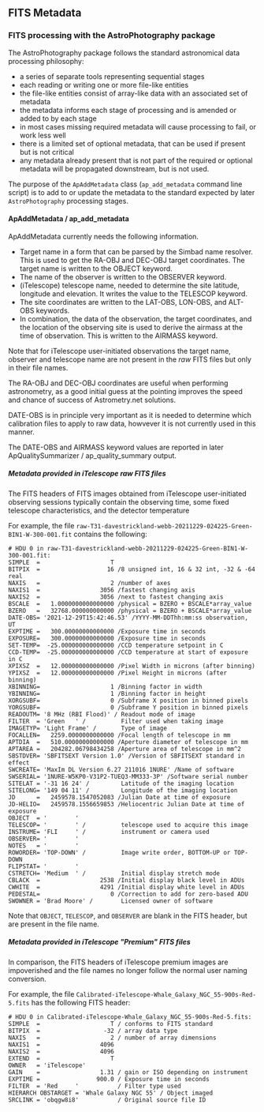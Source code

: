 ## FITS Metadata

### FITS processing with the AstroPhotography package

The AstroPhotography package follows the standard astronomical data 
processing philosophy: 

- a series of separate tools representing sequential stages 
- each reading or writing one or more file-like entities 
- the file-like entities consist of array-like data with an associated
  set of metadata
- the metadata informs each stage of processing and is amended or added
  to by each stage
- in most cases missing required metadata will cause processing to fail, 
  or work less well
- there is a limited set of optional metadata, that
  can be used if present but is not critical
- any metadata already
  present that is not part of the required or optional metadata will be
  propagated downstream, but is not used.
  
The purpose of the `ApAddMetadata` class (`ap_add_metadata` command line 
script) is to add to or update the metadata to the standard expected by
later `AstroPhotography` processing stages.

#### ApAddMetadata / ap_add_metadata

ApAddMetadata currently needs the following information.

- Target name in a form that can be parsed by the Simbad name resolver. This
  is used to get the RA-OBJ and DEC-OBJ target coordinates. The target name
  is written to the OBJECT keyword.
- The name of the observer is written to the OBSERVER keyword.
- (iTelescope) telescope name, needed to determine the site latitude, longitude
  and elevation. It writes the value to the TELESCOP keyword.
- The site coordinates are written to the LAT-OBS, LON-OBS, and ALT-OBS
  keywords.
- In combination, the data of the observation, the target coordinates,
  and the location of the observing site is used to derive the airmass
  at the time of observation. This is written to the AIRMASS keyword.
  
Note that for iTelescope user-initiated observations the target name,
observer and telescope name are not present in the *raw* FITS files
but only in their file names.

The RA-OBJ and DEC-OBJ coordinates are useful when performing astronometry,
as a good initial guess at the pointing improves the speed and chance of
success of Astrometry.net solutions.

DATE-OBS is in principle very important as it is needed to determine which
calibration files to apply to raw data, howvever it is not currently
used in this manner. 

The DATE-OBS and AIRMASS keyword values are reported in later 
ApQualitySummarizer / ap_quality_summary output. 
  

##### Metadata provided in iTelescope raw FITS files

The FITS headers of FITS images obtained from iTelescope user-initiated observing
sessions typically contain the observing time, some fixed telescope 
characteristics, and the detector temperature

For example, the file `raw-T31-davestrickland-webb-20211229-024225-Green-BIN1-W-300-001.fit` 
contains the following:

```
# HDU 0 in raw-T31-davestrickland-webb-20211229-024225-Green-BIN1-W-300-001.fit:
SIMPLE  =                    T                                                  
BITPIX  =                   16 /8 unsigned int, 16 & 32 int, -32 & -64 real     
NAXIS   =                    2 /number of axes                                  
NAXIS1  =                 3056 /fastest changing axis                           
NAXIS2  =                 3056 /next to fastest changing axis                   
BSCALE  =   1.0000000000000000 /physical = BZERO + BSCALE*array_value           
BZERO   =   32768.000000000000 /physical = BZERO + BSCALE*array_value           
DATE-OBS= '2021-12-29T15:42:46.53' /YYYY-MM-DDThh:mm:ss observation, UT         
EXPTIME =   300.00000000000000 /Exposure time in seconds                        
EXPOSURE=   300.00000000000000 /Exposure time in seconds                        
SET-TEMP=  -25.000000000000000 /CCD temperature setpoint in C                   
CCD-TEMP=  -25.000000000000000 /CCD temperature at start of exposure in C       
XPIXSZ  =   12.000000000000000 /Pixel Width in microns (after binning)          
YPIXSZ  =   12.000000000000000 /Pixel Height in microns (after binning)         
XBINNING=                    1 /Binning factor in width                         
YBINNING=                    1 /Binning factor in height                        
XORGSUBF=                    0 /Subframe X position in binned pixels            
YORGSUBF=                    0 /Subframe Y position in binned pixels            
READOUTM= '8 MHz (RBI Flood)' / Readout mode of image                           
FILTER  = 'Green   ' /          Filter used when taking image                   
IMAGETYP= 'Light Frame' /       Type of image                                   
FOCALLEN=   2259.0000000000000 /Focal length of telescope in mm                 
APTDIA  =   510.00000000000000 /Aperture diameter of telescope in mm            
APTAREA =   204282.06798434258 /Aperture area of telescope in mm^2              
SBSTDVER= 'SBFITSEXT Version 1.0' /Version of SBFITSEXT standard in effect      
SWCREATE= 'MaxIm DL Version 6.27 211016 1NURE' /Name of software                
SWSERIAL= '1NURE-W5KP0-V31P2-TUEQ3-MM333-3P' /Software serial number            
SITELAT = '-31 16 24' /         Latitude of the imaging location                
SITELONG= '149 04 11' /         Longitude of the imaging location               
JD      =   2459578.1547052083 /Julian Date at time of exposure                 
JD-HELIO=   2459578.1556659853 /Heliocentric Julian Date at time of exposure    
OBJECT  = '        '                                                            
TELESCOP= '        ' /          telescope used to acquire this image            
INSTRUME= 'FLI     ' /          instrument or camera used                       
OBSERVER= '        '                                                            
NOTES   = '        '                                                            
ROWORDER= 'TOP-DOWN' /          Image write order, BOTTOM-UP or TOP-DOWN        
FLIPSTAT= '        '                                                            
CSTRETCH= 'Medium  ' /          Initial display stretch mode                    
CBLACK  =                 2538 /Initial display black level in ADUs             
CWHITE  =                 4291 /Initial display white level in ADUs             
PEDESTAL=                    0 /Correction to add for zero-based ADU            
SWOWNER = 'Brad Moore' /        Licensed owner of software       
```

Note that `OBJECT`, `TELESCOP`, and `OBSERVER` are blank in the FITS 
header, but are present in the file name. 

##### Metadata provided in iTelescope "Premium" FITS files

In comparison, the FITS headers of iTelescope premium images are 
impoverished and the file names no longer follow the normal user naming
conversion. 

For example, the file `Calibrated-iTelescope-Whale_Galaxy_NGC_55-900s-Red-5.fits` 
has the following FITS header:

```
# HDU 0 in Calibrated-iTelescope-Whale_Galaxy_NGC_55-900s-Red-5.fits:
SIMPLE  =                    T / conforms to FITS standard                      
BITPIX  =                  -32 / array data type                                
NAXIS   =                    2 / number of array dimensions                     
NAXIS1  =                 4096                                                  
NAXIS2  =                 4096                                                  
EXTEND  =                    T                                                  
OWNER   = 'iTelescope'                                                          
GAIN    =                 1.31 / gain or ISO depending on instrument            
EXPTIME =                900.0 / Exposure time in seconds                       
FILTER  = 'Red     '           / Filter type used                               
HIERARCH OBSTARGET = 'Whale Galaxy NGC 55' / Object imaged                      
SRCLINK = 'obqgw8i8'           / Original source file ID  
```
